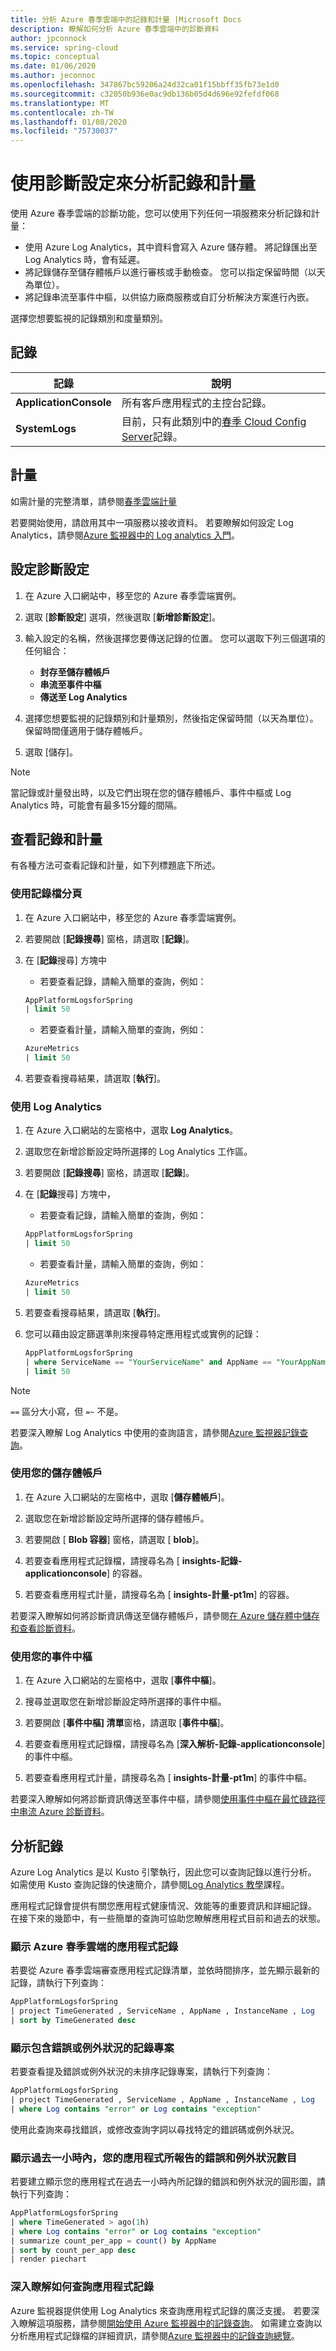 ```yaml
---
title: 分析 Azure 春季雲端中的記錄和計量 |Microsoft Docs
description: 瞭解如何分析 Azure 春季雲端中的診斷資料
author: jpconnock
ms.service: spring-cloud
ms.topic: conceptual
ms.date: 01/06/2020
ms.author: jeconnoc
ms.openlocfilehash: 347867bc59206a24d32ca01f15bbff35fb73e1d0
ms.sourcegitcommit: c32050b936e0ac9db136b05d4d696e92fefdf068
ms.translationtype: MT
ms.contentlocale: zh-TW
ms.lasthandoff: 01/08/2020
ms.locfileid: "75730037"
---
```

# <a name="analyze-logs-and-metrics-with-diagnostics-settings"></a>使用診斷設定來分析記錄和計量

使用 Azure 春季雲端的診斷功能，您可以使用下列任何一項服務來分析記錄和計量：

* 使用 Azure Log Analytics，其中資料會寫入 Azure 儲存體。 將記錄匯出至 Log Analytics 時，會有延遲。
* 將記錄儲存至儲存體帳戶以進行審核或手動檢查。 您可以指定保留時間（以天為單位）。
* 將記錄串流至事件中樞，以供協力廠商服務或自訂分析解決方案進行內嵌。

選擇您想要監視的記錄類別和度量類別。

## <a name="logs"></a>記錄

|記錄 | 說明 |
|----|----|
| **ApplicationConsole** | 所有客戶應用程式的主控台記錄。 | 
| **SystemLogs** | 目前，只有此類別中的[春季 Cloud Config Server](https://cloud.spring.io/spring-cloud-config/reference/html/#_spring_cloud_config_server)記錄。 |

## <a name="metrics"></a>計量

如需計量的完整清單，請參閱[春季雲端計量](https://docs.microsoft.com/azure/spring-cloud/spring-cloud-concept-metrics#user-portal-metrics-options)

若要開始使用，請啟用其中一項服務以接收資料。 若要瞭解如何設定 Log Analytics，請參閱[Azure 監視器中的 Log analytics 入門](../azure-monitor/log-query/get-started-portal.md)。 

## <a name="configure-diagnostics-settings"></a>設定診斷設定

1. 在 Azure 入口網站中，移至您的 Azure 春季雲端實例。
1. 選取 [**診斷設定**] 選項，然後選取 [**新增診斷設定**]。
1. 輸入設定的名稱，然後選擇您要傳送記錄的位置。 您可以選取下列三個選項的任何組合：
    * **封存至儲存體帳戶**
    * **串流至事件中樞**
    * **傳送至 Log Analytics**

1. 選擇您想要監視的記錄類別和計量類別，然後指定保留時間（以天為單位）。 保留時間僅適用于儲存體帳戶。
1. 選取 [儲存]。

> [!NOTE]
> 當記錄或計量發出時，以及它們出現在您的儲存體帳戶、事件中樞或 Log Analytics 時，可能會有最多15分鐘的間隔。

## <a name="view-the-logs-and-metrics"></a>查看記錄和計量
有各種方法可查看記錄和計量，如下列標題底下所述。

### <a name="use-logs-blade"></a>使用記錄檔分頁

1. 在 Azure 入口網站中，移至您的 Azure 春季雲端實例。
1. 若要開啟 [**記錄搜尋**] 窗格，請選取 [**記錄**]。
1. 在 [**記錄**搜尋] 方塊中
   * 若要查看記錄，請輸入簡單的查詢，例如：

    ```sql
    AppPlatformLogsforSpring
    | limit 50
    ```
   * 若要查看計量，請輸入簡單的查詢，例如：

    ```sql
    AzureMetrics
    | limit 50
    ```
1. 若要查看搜尋結果，請選取 [**執行**]。

### <a name="use-log-analytics"></a>使用 Log Analytics

1. 在 Azure 入口網站的左窗格中，選取  **Log Analytics**。
1. 選取您在新增診斷設定時所選擇的 Log Analytics 工作區。
1. 若要開啟 [**記錄搜尋**] 窗格，請選取 [**記錄**]。
1. 在 [**記錄**搜尋] 方塊中，
   * 若要查看記錄，請輸入簡單的查詢，例如：

    ```sql
    AppPlatformLogsforSpring
    | limit 50
    ```
    * 若要查看計量，請輸入簡單的查詢，例如：

    ```sql
    AzureMetrics
    | limit 50
    ```

1. 若要查看搜尋結果，請選取 [**執行**]。
1. 您可以藉由設定篩選準則來搜尋特定應用程式或實例的記錄：

    ```sql
    AppPlatformLogsforSpring
    | where ServiceName == "YourServiceName" and AppName == "YourAppName" and InstanceName == "YourInstanceName"
    | limit 50
    ```
> [!NOTE]  
> `==` 區分大小寫，但 `=~` 不是。

若要深入瞭解 Log Analytics 中使用的查詢語言，請參閱[Azure 監視器記錄查詢](../azure-monitor/log-query/query-language.md)。

### <a name="use-your-storage-account"></a>使用您的儲存體帳戶 

1. 在 Azure 入口網站的左窗格中，選取 [**儲存體帳戶**]。

1. 選取您在新增診斷設定時所選擇的儲存體帳戶。
1. 若要開啟 [ **Blob 容器**] 窗格，請選取 [ **blob**]。
1. 若要查看應用程式記錄檔，請搜尋名為 [ **insights-記錄-applicationconsole**] 的容器。
1. 若要查看應用程式計量，請搜尋名為 [ **insights-計量-pt1m**] 的容器。

若要深入瞭解如何將診斷資訊傳送至儲存體帳戶，請參閱[在 Azure 儲存體中儲存和查看診斷資料](https://docs.microsoft.com/azure/azure-monitor/platform/diagnostics-extension-to-storage)。

### <a name="use-your-event-hub"></a>使用您的事件中樞

1. 在 Azure 入口網站的左窗格中，選取 [**事件中樞**]。

1. 搜尋並選取您在新增診斷設定時所選擇的事件中樞。
1. 若要開啟 [**事件中樞] 清單**窗格，請選取 [**事件中樞**]。
1. 若要查看應用程式記錄檔，請搜尋名為 [**深入解析-記錄-applicationconsole**] 的事件中樞。
1. 若要查看應用程式計量，請搜尋名為 [ **insights-計量-pt1m**] 的事件中樞。

若要深入瞭解如何將診斷資訊傳送至事件中樞，請參閱[使用事件中樞在最忙碌路徑中串流 Azure 診斷資料](https://docs.microsoft.com/azure/azure-monitor/platform/diagnostics-extension-stream-event-hubs)。

## <a name="analyze-the-logs"></a>分析記錄

Azure Log Analytics 是以 Kusto 引擎執行，因此您可以查詢記錄以進行分析。 如需使用 Kusto 查詢記錄的快速簡介，請參閱[Log Analytics 教學](../azure-monitor/log-query/get-started-portal.md)課程。

應用程式記錄會提供有關您應用程式健康情況、效能等的重要資訊和詳細記錄。 在接下來的幾節中，有一些簡單的查詢可協助您瞭解應用程式目前和過去的狀態。

### <a name="show-application-logs-from-azure-spring-cloud"></a>顯示 Azure 春季雲端的應用程式記錄

若要從 Azure 春季雲端審查應用程式記錄清單，並依時間排序，並先顯示最新的記錄，請執行下列查詢：

```sql
AppPlatformLogsforSpring
| project TimeGenerated , ServiceName , AppName , InstanceName , Log
| sort by TimeGenerated desc
```

### <a name="show-logs-entries-containing-errors-or-exceptions"></a>顯示包含錯誤或例外狀況的記錄專案

若要查看提及錯誤或例外狀況的未排序記錄專案，請執行下列查詢：

```sql
AppPlatformLogsforSpring
| project TimeGenerated , ServiceName , AppName , InstanceName , Log
| where Log contains "error" or Log contains "exception"
```

使用此查詢來尋找錯誤，或修改查詢字詞以尋找特定的錯誤碼或例外狀況。 

### <a name="show-the-number-of-errors-and-exceptions-reported-by-your-application-over-the-last-hour"></a>顯示過去一小時內，您的應用程式所報告的錯誤和例外狀況數目

若要建立顯示您的應用程式在過去一小時內所記錄的錯誤和例外狀況的圓形圖，請執行下列查詢：

```sql
AppPlatformLogsforSpring
| where TimeGenerated > ago(1h)
| where Log contains "error" or Log contains "exception"
| summarize count_per_app = count() by AppName
| sort by count_per_app desc
| render piechart
```

### <a name="learn-more-about-querying-application-logs"></a>深入瞭解如何查詢應用程式記錄

Azure 監視器提供使用 Log Analytics 來查詢應用程式記錄的廣泛支援。 若要深入瞭解這項服務，請參閱[開始使用 Azure 監視器中的記錄查詢](../azure-monitor/log-query/get-started-queries.md)。 如需建立查詢以分析應用程式記錄檔的詳細資訊，請參閱[Azure 監視器中的記錄查詢總覽](../azure-monitor/log-query/log-query-overview.md)。

